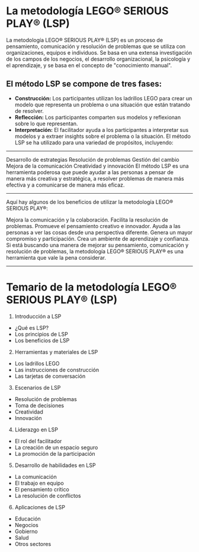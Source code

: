 # La metodología LEGO® SERIOUS PLAY® (LSP)

La metodología LEGO® SERIOUS PLAY® (LSP) es un proceso de pensamiento, comunicación y resolución de problemas que se utiliza con organizaciones, equipos e individuos. Se basa en una extensa investigación de los campos de los negocios, el desarrollo organizacional, la psicología y el aprendizaje, y se basa en el concepto de "conocimiento manual".

## El método LSP se compone de tres fases:

- **Construcción:** Los participantes utilizan los ladrillos LEGO para crear un modelo que representa un problema o una situación que están tratando de resolver.
- **Reflección:** Los participantes comparten sus modelos y reflexionan sobre lo que representan.
- **Interpretación:** El facilitador ayuda a los participantes a interpretar sus modelos y a extraer insights sobre el problema o la situación.
El método LSP se ha utilizado para una variedad de propósitos, incluyendo:

---

Desarrollo de estrategias
Resolución de problemas
Gestión del cambio
Mejora de la comunicación
Creatividad y innovación
El método LSP es una herramienta poderosa que puede ayudar a las personas a pensar de manera más creativa y estratégica, a resolver problemas de manera más efectiva y a comunicarse de manera más eficaz.

---

Aquí hay algunos de los beneficios de utilizar la metodología LEGO® SERIOUS PLAY®:

Mejora la comunicación y la colaboración.
Facilita la resolución de problemas.
Promueve el pensamiento creativo e innovador.
Ayuda a las personas a ver las cosas desde una perspectiva diferente.
Genera un mayor compromiso y participación.
Crea un ambiente de aprendizaje y confianza.
Si está buscando una manera de mejorar su pensamiento, comunicación y resolución de problemas, la metodología LEGO® SERIOUS PLAY® es una herramienta que vale la pena considerar.

---

# Temario de la metodología LEGO® SERIOUS PLAY® (LSP)

1. Introducción a LSP
- ¿Qué es LSP?
- Los principios de LSP
- Los beneficios de LSP

2. Herramientas y materiales de LSP
- Los ladrillos LEGO
- Las instrucciones de construcción
- Las tarjetas de conversación
3. Escenarios de LSP
- Resolución de problemas
- Toma de decisiones
- Creatividad
- Innovación
4. Liderazgo en LSP
- El rol del facilitador
- La creación de un espacio seguro
- La promoción de la participación
5. Desarrollo de habilidades en LSP
- La comunicación
- El trabajo en equipo
- El pensamiento crítico
- La resolución de conflictos
6. Aplicaciones de LSP
- Educación
- Negocios
- Gobierno
- Salud
- Otros sectores